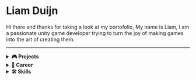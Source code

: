 # Liam Duijn

Hi there and thanks for taking a look at my portofolio, My name is Liam, I am a passionate unity game developer trying to turn the joy of making games into the art of creating them.

---

<details>
  <summary><strong>🎮 Projects</strong></summary>

  - **A Cookie's Quest** – An endless 2D arcade game made in Unity. Published on the Play Store.  
    *Technologies:* Unity, C#, Git  
    *Solo project — built from concept to release.*
    [![Get it on Google Play](https://play.google.com/intl/en_us/badges/static/images/badges/en_badge_web_generic.png)](https://play.google.com/store/apps/details?id=com.liamDCreator)
  - **Crescendo** – A multiplayer arena brawler game using musical instruments as weapons.  
    *Team project — focused on multiplayer logic and gameplay progression.*

</details>

<details>
  <summary><strong>💼 Career</strong></summary>

  - **Unity Game Developer (Freelance / Personal Projects)**  
    *2024 – Present*  
    Created and published independent games while continuously expanding skills in game design, coding, and production pipelines.

  - **Team Collaboration Experience**  
    Worked in small, Git-based development teams on collaborative Unity projects, practicing version control, branching, and merges.

</details>

<details>
  <summary><strong>🛠 Skills</strong></summary>

  - Unity (2D/3D)
  - C#
  - Git & GitHub (branching, team workflow)
  - Pixel Art
  - Game Design

</details>
